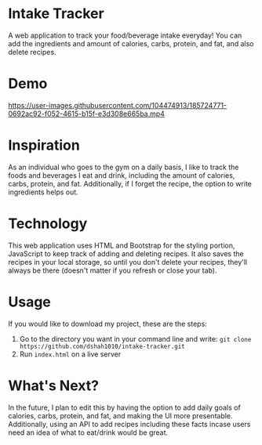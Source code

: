 # Intake Tracker
A web application to track your food/beverage intake everyday! You can add the ingredients and amount of calories, carbs, protein, and fat, and also delete recipes. 

# Demo

https://user-images.githubusercontent.com/104474913/185724771-0692ac92-f052-4615-b15f-e3d308e665ba.mp4

# Inspiration 
As an individual who goes to the gym on a daily basis, I like to track the foods and beverages I eat and drink, including the amount of calories, carbs, protein, and fat. Additionally, if I forget the recipe, the option to write ingredients helps out. 

# Technology 
This web application uses HTML and Bootstrap for the styling portion, JavaScript to keep track of adding and deleting recipes. It also saves the recipes in your local storage, so until you don't delete your recipes, they'll always be there (doesn't matter if you refresh or close your tab).  

# Usage

If you would like to download my project, these are the steps:
        <ol>
        <li>
          Go to the directory you want in your command line and write:
          ```
          git clone https://github.com/dshah1010/intake-tracker.git
          ```
       </li>
       <li>
          Run 
          ```
          index.html
          ```
          on a live server
       </li>
       </ol>

# What's Next?
In the future, I plan to edit this by having the option to add daily goals of calories, carbs, protein, and fat, and making the UI more presentable. Additionally, using an API to add recipes including these facts incase users need an idea of what to eat/drink would be great. 
